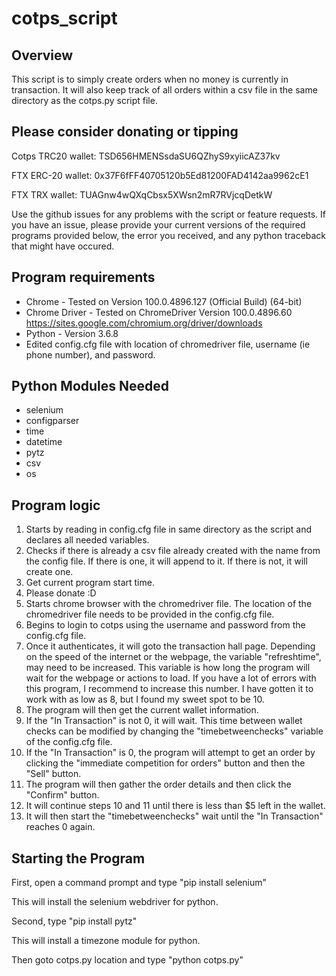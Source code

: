 # cotps_script

Overview
----------------------------
This script is to simply create orders when no money is currently in transaction. It will also keep track of all orders within a csv file in the same directory as the cotps.py script file.

Please consider donating or tipping
----------------------------
Cotps TRC20 wallet: TSD656HMENSsdaSU6QZhyS9xyiicAZ37kv

FTX ERC-20 wallet:  0x37F6fFF40705120b5Ed81200FAD4142aa9962cE1

FTX TRX wallet:     TUAGnw4wQXqCbsx5XWsn2mR7RVjcqDetkW

Use the github issues for any problems with the script or feature requests. If you have an issue, please provide your current versions of the required programs provided below, the error you received, and any python traceback that might have occured.

Program requirements
----------------------------
* Chrome - Tested on Version 100.0.4896.127 (Official Build) (64-bit)
* Chrome Driver - Tested on ChromeDriver Version 100.0.4896.60
    https://sites.google.com/chromium.org/driver/downloads
* Python - Version 3.6.8
* Edited config.cfg file with location of chromedriver file, username (ie phone number), and password.


Python Modules Needed
----------------------------
* selenium 
* configparser
* time
* datetime
* pytz
* csv
* os


Program logic
----------------------------
1) Starts by reading in config.cfg file in same directory as the script and declares all needed variables.
2) Checks if there is already a csv file already created with the name from the config file. If there is one, it will append to it. If there is not, it will create one.
3) Get current program start time.
4) Please donate :D
5) Starts chrome browser with the chromedriver file. The location of the chromedriver file needs to be provided in the config.cfg file.
6) Begins to login to cotps using the username and password from the config.cfg file.
7) Once it authenticates, it will goto the transaction hall page. Depending on the speed of the internet or the webpage, the variable "refreshtime", may need to be increased. This variable is how long the program will wait for the webpage or actions to load. If you have a lot of errors with this program, I recommend to increase this number. I have gotten it to work with as low as 8, but I found my sweet spot to be 10.
8) The program will then get the current wallet information.
9) If the "In Transaction" is not 0, it will wait. This time between wallet checks can be modified by changing the "timebetweenchecks" variable of the config.cfg file.
10) If the "In Transaction" is 0, the program will attempt to get an order by clicking the "immediate competition for orders" button and then the "Sell" button.
11) The program will then gather the order details and then click the "Confirm" button.
12) It will continue steps 10 and 11 until there is less than $5 left in the wallet.
13) It will then start the "timebetweenchecks" wait until the "In Transaction" reaches 0 again.

Starting the Program
----------------------------
First, open a command prompt and type "pip install selenium"

This will install the selenium webdriver for python.

Second, type "pip install pytz"

This will install a timezone module for python.

Then goto cotps.py location and type "python cotps.py"

